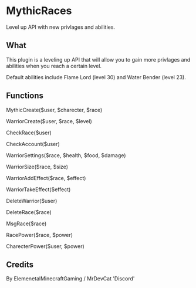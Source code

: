 # MythicRaces
Level up API with new privlages and abilities. 

## What
This plugin is a leveling up API that will allow you to gain more privlages and abilities when you reach a certain level.

Default abilities include Flame Lord (level 30) and Water Bender (level 23).

## Functions

MythicCreate($user, $charecter, $race)

WarriorCreate($user, $race, $level)

CheckRace($user)

CheckAccount($user)

WarriorSettings($race, $health, $food, $damage)

WarriorSize($race, $size)

WarriorAddEffect($race, $effect)

WarriorTakeEffect($effect)

DeleteWarrior($user)

DeleteRace($race)

MsgRace($race)

RacePower($race, $power)

CharecterPower($user, $power)

## Credits
By ElemenetalMinecraftGaming / MrDevCat 'Discord'
